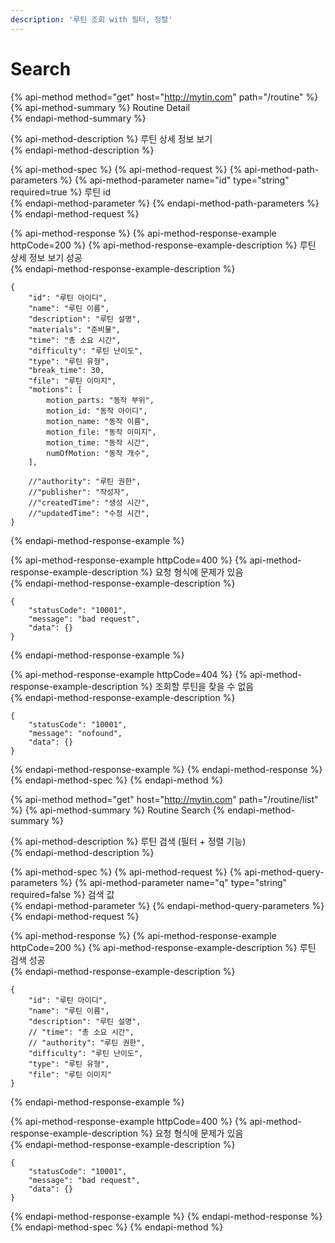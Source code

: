 ```yaml
---
description: '루틴 조회 with 필터, 정렬'
---
```


# Search

{% api-method method="get" host="http://mytin.com" path="/routine" %}
{% api-method-summary %}
Routine Detail  
{% endapi-method-summary %}

{% api-method-description %}
  루틴 상세 정보 보기    
{% endapi-method-description %}

{% api-method-spec %}
{% api-method-request %}
{% api-method-path-parameters %}
{% api-method-parameter name="id" type="string" required=true %}
 루틴 id  
{% endapi-method-parameter %}
{% endapi-method-path-parameters %}
{% endapi-method-request %}

{% api-method-response %}
{% api-method-response-example httpCode=200 %}
{% api-method-response-example-description %}
  루틴 상세 정보 보기 성공  
{% endapi-method-response-example-description %}

```
{
    "id": "루틴 아이디",
    "name": "루틴 이름",
    "description": "루틴 설명",
    "materials": "준비물",
    "time": "총 소요 시간",
    "difficulty": "루틴 난이도",
    "type": "루틴 유형",
    "break_time": 30,
    "file": "루틴 이미지",
    "motions": [
        motion_parts: "동작 부위",
        motion_id: "동작 아이디",
        motion_name: "동작 이름",
        motion_file: "동작 이미지",
        motion_time: "동작 시간",
        numOfMotion: "동작 개수",
    ],
    
    //"authority": "루틴 권한",
    //"publisher": "작성자",
    //"createdTime": "생성 시간",
    //"updatedTime": "수정 시간",
}
```
{% endapi-method-response-example %}

{% api-method-response-example httpCode=400 %}
{% api-method-response-example-description %}
  요청 형식에 문제가 있음  
{% endapi-method-response-example-description %}

```
{
    "statusCode": "10001",
    "message": "bad request",
    "data": {}
}
```
{% endapi-method-response-example %}

{% api-method-response-example httpCode=404 %}
{% api-method-response-example-description %}
 조회할 루틴을 찾을 수 없음  
{% endapi-method-response-example-description %}

```
{
    "statusCode": "10001",
    "message": "nofound",
    "data": {}
}
```
{% endapi-method-response-example %}
{% endapi-method-response %}
{% endapi-method-spec %}
{% endapi-method %}



{% api-method method="get" host="http://mytin.com" path="/routine/list" %}
{% api-method-summary %}
Routine Search
{% endapi-method-summary %}

{% api-method-description %}
  루틴 검색 \(필터 + 정렬 기능\)  
{% endapi-method-description %}

{% api-method-spec %}
{% api-method-request %}
{% api-method-query-parameters %}
{% api-method-parameter name="q" type="string" required=false %}
  검색 값  
{% endapi-method-parameter %}
{% endapi-method-query-parameters %}
{% endapi-method-request %}

{% api-method-response %}
{% api-method-response-example httpCode=200 %}
{% api-method-response-example-description %}
 루틴 검색 성공  
{% endapi-method-response-example-description %}

```
{
    "id": "루틴 아이디",
    "name": "루틴 이름",
    "description": "루틴 설명",
    // "time": "총 소요 시간",
    // "authority": "루틴 권한",
    "difficulty": "루틴 난이도",
    "type": "루틴 유형",
    "file": "루틴 이미지"
}
```
{% endapi-method-response-example %}

{% api-method-response-example httpCode=400 %}
{% api-method-response-example-description %}
 요청 형식에 문제가 있음  
{% endapi-method-response-example-description %}

```
{
    "statusCode": "10001",
    "message": "bad request",
    "data": {}
}
```
{% endapi-method-response-example %}
{% endapi-method-response %}
{% endapi-method-spec %}
{% endapi-method %}



